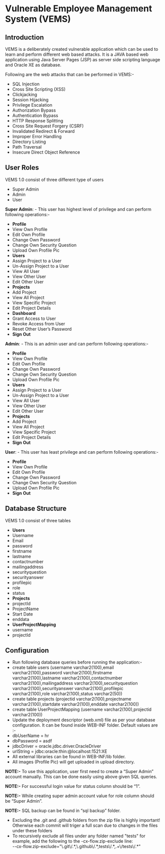 # Vulnerable Employee Management System (VEMS)
## Introduction
VEMS is a deliberately created vulnerable application which can be used to learn and perform different web based attacks. It is a JAVA based web application using Java Server Pages (JSP) as server side scripting language and Oracle XE as database. 

Following are the web attacks that can be performed in VEMS:-
* SQL Injection
* Cross Site Scripting (XSS)
* Clickjacking
* Session Hijacking
* Privilege Escalation 
* Authorization Bypass
* Authentication Bypass
* HTTP Response Splitting
* Cross Site Request Forgery (CSRF) 
* Invalidated Redirect & Forward
* Improper Error Handling
* Directory Listing
* Path Traversal
* Insecure Direct Object Reference


## User Roles 
VEMS 1.0 consist of three different type of users
* Super Admin
* Admin
* User

**Super Admin**: -  This user has highest level of privilege and can perform following operations:-

* **Profile**
 * View Own Profile
 * Edit Own Profile
 * Change Own Password
 * Change Own Security Question
 * Upload Own Profile Pic
* **Users**
 * Assign Project to a User
 * Un-Assign Project to a User
 * View All User
 * View Other User
 * Edit Other User
* **Projects**
 * Add Project 
 * View All Project
 * View Specific Project
 * Edit Project Details
* **Dashboard**
 * Grant Access to User
 * Revoke Access from User
 * Reset Other User’s Password 
* **Sign Out**

**Admin**: - This is an admin user and can perform following operations:-   
* **Profile**
 * View Own Profile
 * Edit Own Profile
 * Change Own Password
 * Change Own Security Question
 * Upload Own Profile Pic
* **Users**
 * Assign Project to a User
 * Un-Assign Project to a User
 * View All User
 * View Other User
 * Edit Other User
* **Projects**
 * Add Project 
 * View All Project
 * View Specific Project
 * Edit Project Details
* **Sign Out**

**User**: - This user has least privilege and can perform following operations:-    
* **Profile**
 * View Own Profile
 * Edit Own Profile
 * Change Own Password
 * Change Own Security Question
 * Upload Own Profile Pic
* **Sign Out**

## Database Structure
VEMS 1.0 consist of three tables
* **Users**
 * Username
 * Email
 * password
 * firstname 
 * lastname 
 * contactnumber
 * mailingaddress
 * securityquestion
 * securityanswer
 * profilepic
 * role
 * status
* **Projects**
 * projectId
 * ProjectName
 * Start Date
 * enddata
* **UserProjectMapping**
 * username
 * projectId

## Configuration
* Run following database queries before running the application:- 
 * create table users (username varchar2(100),email varchar2(100),password varchar2(100),firstname varchar2(100),lastname varchar2(100),contactnumber varchar2(100),mailingaddress varchar2(100),securityquestion varchar2(100),securityanswer varchar2(100),profilepic varchar2(100),role varchar2(100),status varchar2(50))
 * create table projects (projectid varchar2(100),projectname varchar2(100),startdate varchar2(100),enddate varchar2(100))
 * create table UserProjectMapping (username varchar2(100),projectid varchar2(100))
* Update the deployment descriptor (web.xml) file as per your database configuration. It can be found inside WEB-INF folder. Default values are :-  
 * dbUserName = hr
 * dbPassword = asdf
 * jdbcDriver = oracle.jdbc.driver.OracleDriver
 * urlString = jdbc:oracle:thin:@localhost:1521:XE
* All external libraries can be found in WEB-INF/lib folder.
* All images (Profile Pic) will get uploaded in upload directory.

**NOTE:-** To use this application, user first need to create a “Super Admin” account manually. This can be done easily using above given SQL queries. 

**NOTE:-**  For successful login value for status column should be “1”.

**NOTE:-** While creating super admin account value for role column should be “Super Admin”. 

**NOTE:-** SQL backup can be found in “sql backup” folder.






* Excluding the .git and .github folders from the zip file is highly important! Otherwise each commit will triger a full scan due to changes in the files under these folders
* To recursively exclude all files under any folder named "tests" for example, add the following to the -cx-flow.zip-exclude line:  
--cx-flow.zip-exclude="\\.git\\/.\*,\\.github\\/.\*,tests\\/.\*,.\+\\/tests\\/.\*"







